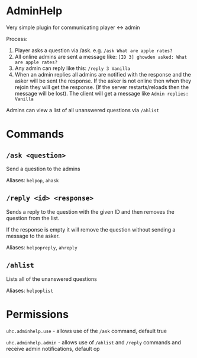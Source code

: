 AdminHelp
=========

Very simple plugin for communicating player <-> admin

Process:

1. Player asks a question via /ask. e.g. `/ask What are apple rates?`
2. All online admins are sent a message like: `[ID 3] ghowden asked: What are apple rates?`
3. Any admin can reply like this: `/reply 3 Vanilla`
4. When an admin replies all admins are notified with the response and the asker will be sent the response. If the asker
is not online then when they rejoin they will get the response. (If the server restarts/reloads then the message will
be lost). The client will get a message like `Admin replies: Vanilla`

Admins can view a list of all unanswered questions via `/ahlist`

# Commands

## `/ask <question>`

Send a question to the admins

Aliases: `helpop`, `ahask`

## `/reply <id> <response>`

Sends a reply to the question with the given ID and then removes the question from the list.

If the response is empty it will remove the question without sending a message to the asker.

Aliases: `helpopreply`, `ahreply`

## `/ahlist`

Lists all of the unanswered questions

Aliases: `helpoplist`

# Permissions

`uhc.adminhelp.use` - allows use of the `/ask` command, default true

`uhc.adminhelp.admin` - allows use of `/ahlist` and `/reply` commands and receive admin notifications, default op